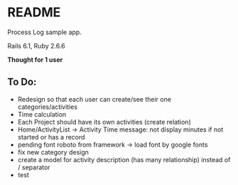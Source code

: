 # README

Process Log sample app.

Rails 6.1, Ruby 2.6.6

**Thought for 1 user**

## To Do:

* Redesign so that each user can create/see their one categories/activities
* Time calculation
* Each Project should have its own activities (create relation)
* Home/ActivityList -> Activity Time message: not display minutes if not started or has a record
* pending font roboto from framework -> load font by google fonts
* fix new category design
* create a model for activity description (has many relationship) instead of / separator
* test